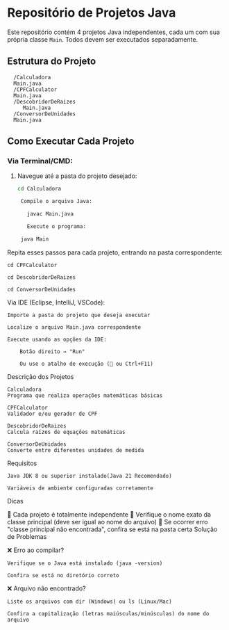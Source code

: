 # Repositório de Projetos Java

Este repositório contém 4 projetos Java independentes, cada um com sua própria classe `Main`. Todos devem ser executados separadamente.

## Estrutura do Projeto

      /Calculadora
      Main.java
      /CPFCalculator
      Main.java
      /DescobridorDeRaizes
         Main.java
      /ConversorDeUnidades
      Main.java


## Como Executar Cada Projeto

### Via Terminal/CMD:

1. Navegue até a pasta do projeto desejado:
   ```bash
   cd Calculadora

    Compile o arquivo Java:

      javac Main.java

      Execute o programa:
   
    java Main

Repita esses passos para cada projeto, entrando na pasta correspondente:

    cd CPFCalculator

    cd DescobridorDeRaizes

    cd ConversorDeUnidades

Via IDE (Eclipse, IntelliJ, VSCode):

    Importe a pasta do projeto que deseja executar

    Localize o arquivo Main.java correspondente

    Execute usando as opções da IDE:

        Botão direito → "Run"

        Ou use o atalho de execução (🔴 ou Ctrl+F11)

Descrição dos Projetos

    Calculadora
    Programa que realiza operações matemáticas básicas

    CPFCalculator
    Validador e/ou gerador de CPF

    DescobridorDeRaizes
    Calcula raízes de equações matemáticas

    ConversorDeUnidades
    Converte entre diferentes unidades de medida

Requisitos

    Java JDK 8 ou superior instalado(Java 21 Recomendado)

    Variáveis de ambiente configuradas corretamente

Dicas

🔹 Cada projeto é totalmente independente
🔹 Verifique o nome exato da classe principal (deve ser igual ao nome do arquivo)
🔹 Se ocorrer erro "classe principal não encontrada", confira se está na pasta certa
Solução de Problemas

❌ Erro ao compilar?

    Verifique se o Java está instalado (java -version)

    Confira se está no diretório correto

❌ Arquivo não encontrado?

    Liste os arquivos com dir (Windows) ou ls (Linux/Mac)

    Confira a capitalização (letras maiúsculas/minúsculas) do nome do arquivo
